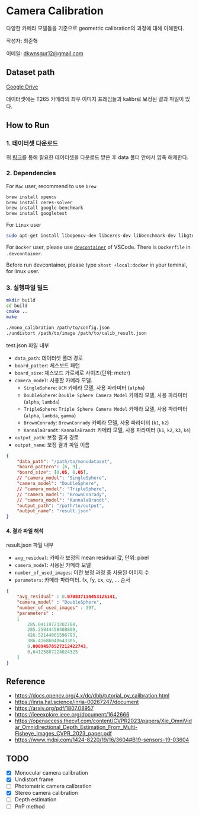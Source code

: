 
# Camera Calibration

다양한 카메라 모델들을 기준으로 geometric calibration의 과정에 대해 이해한다.

작성자: 최준혁

이메일: dkwnsgur12@gmail.com

## Dataset path

[Google Drive](https://drive.google.com/file/d/1mSsFsi8AZ95_KDWaeOHriKvshpSuHv6-/view?usp=sharing)

데이터셋에는 T265 카메라의 좌우 이미지 프레임들과 kalibr로 보정된 결과 파일이 있다.

## How to Run

### 1. 데이터셋 다운로드

위 [링크]()를 통해 필요한 데이터셋을 다운로드 받은 후 data 폴더 안에서 압축 해제한다.

### 2. Dependencies

For `Mac` user, recommend to use `brew`

```zsh
brew install opencv
brew install ceres-solver
brew install google-benchmark
brew install googletest
```

For `Linux` user

```bash
sudo apt-get install libopencv-dev libceres-dev libbenchmark-dev libgtest-dev
```

For `Docker` user, please use [`devcontainer`](https://code.visualstudio.com/docs/devcontainers/containers) of VSCode.
There is `Dockerfile` in `.devcontainer`.

Before run devcontainer, please type `xhost +local:docker` in your teminal, for linux user.

### 3. 실행파일 빌드

```bash
mkdir build
cd build
cmake ..
make

./mono_calibration /path/to/config.json
./undistort /path/to/image /path/to/calib_result.json
```

test.json 파일 내부

- `data_path`: 데이터셋 폴더 경로
- `board_patter`: 체스보드 패턴
- `board_size`: 체스보드 가로세로 사이즈(단위: meter)
- `camera_model`: 사용할 카메라 모델.
  - `SingleSphere`: `UCM` 카메라 모델, 사용 파라미터 (`alpha`)
  - `DoubleSphere`: `Double Sphere Camera Model` 카메라 모델, 사용 파라미터 (`alpha`, `lambda`)
  - `TripleSphere`: `Triple Sphere Camera Model` 카메라 모델, 사용 파라미터 (`alpha`, `lambda`, `gamma`)
  - `BrownConrady`: `BrownConrady` 카메라 모델, 사용 파라미터 (`k1`, `k2`)
  - `KannalaBrandt`: `KannalaBrandt` 카메라 모델, 사용 파라미터 (`k1`, `k2`, `k3`, `k4`)
- `output_path`: 보정 결과 경로
- `output_name`: 보정 결과 파일 이름

```json
{
    "data_path": "/path/to/monodataset",    
    "board_pattern": [6, 9],
    "board_size": [0.05, 0.05],
    // "camera_model": "SingleSphere",
    "camera_model": "DoubleSphere",
    // "camera_model": "TripleSphere",
    // "camera_model": "BrownConrady",
    // "camera_model": "KannalaBrandt",
    "output_path": "/path/to/output",
    "output_name": "result.json"
}
```

#### 4. 결과 파일 해석

result.json 파일 내부

- `avg_residual`: 카메라 보정의 mean residual 값, 단위: pixel
- `camera_model`: 사용된 카메라 모델
- `number_of_used_images`: 이전 보정 과정 중 사용된 이미지 수
- `parameters`: 카메라 파라미터. fx, fy, cx, cy, ... 순서

```json
{
    "avg_residual" : 0.070837114453125141,
    "camera_model" : "DoubleSphere",
    "number_of_used_images" : 397,
    "parameters" : 
    [
        285.04119723202768,
        285.25044458408809,
        426.52144861596793,
        386.41686040643305,
        0.00094578527212422743,
        0.64125887224024325
    ]
}
```

## Reference

- https://docs.opencv.org/4.x/dc/dbb/tutorial_py_calibration.html
- https://inria.hal.science/inria-00267247/document
- https://arxiv.org/pdf/1807.08957
- https://ieeexplore.ieee.org/document/1642666
- https://openaccess.thecvf.com/content/CVPR2023/papers/Xie_OmniVidar_Omnidirectional_Depth_Estimation_From_Multi-Fisheye_Images_CVPR_2023_paper.pdf
- https://www.mdpi.com/1424-8220/19/16/3604#B19-sensors-19-03604

## TODO

- [x] Monocular camera calibration
- [x] Undistort frame
- [ ] Photometric camera calibration
- [X] Stereo camera calibration
- [ ] Depth estimation
- [ ] PnP method
